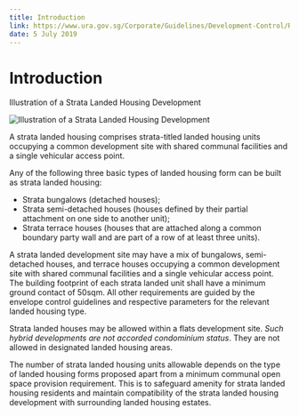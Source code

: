 ```yaml
---
title: Introduction
link: https://www.ura.gov.sg/Corporate/Guidelines/Development-Control/Residential/Strata-Landed-Housing/Introduction
date: 5 July 2019
---
```


# Introduction

Illustration of a Strata Landed Housing Development

![Illustration of a Strata Landed Housing Development](https://www.ura.gov.sg/-/media/Corporate/Guidelines/Development-control/Landed-Housing/SL00_Strata_Landed_Typology.jpg?h=100%25&w=100%25)

A strata landed housing comprises strata-titled landed housing units occupying a common development site with shared communal facilities and a single vehicular access point.

Any of the following three basic types of landed housing form can be built as strata landed housing:

- Strata bungalows (detached houses);
- Strata semi-detached houses (houses defined by their partial attachment on one side to another unit);
- Strata terrace houses (houses that are attached along a common boundary party wall and are part of a row of at least three units).

A strata landed development site may have a mix of bungalows, semi-detached houses, and terrace houses occupying a common development site with shared communal facilities and a single vehicular access point. The building footprint of each strata landed unit shall have a minimum ground contact of 50sqm. All other requirements are guided by the envelope control guidelines and respective parameters for the relevant landed housing type.

Strata landed houses may be allowed within a flats development site. *Such hybrid developments are not accorded condominium status*. They are not allowed in designated landed housing areas.

The number of strata landed housing units allowable depends on the type of landed housing forms proposed apart from a minimum communal open space provision requirement. This is to safeguard amenity for strata landed housing residents and maintain compatibility of the strata landed housing development with surrounding landed housing estates.

